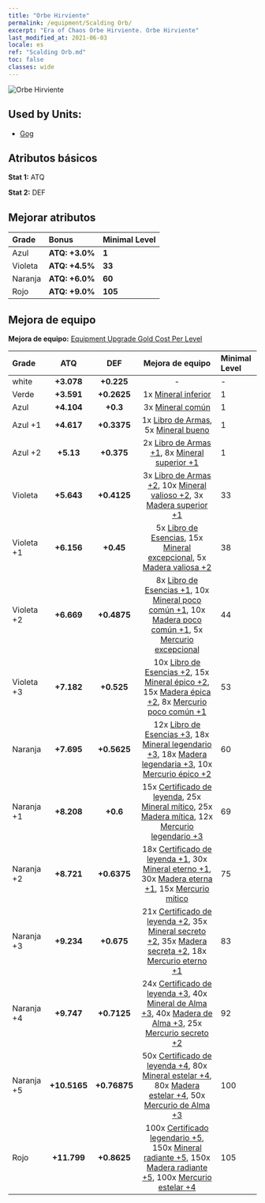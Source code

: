 ```yaml
---
title: "Orbe Hirviente"
permalink: /equipment/Scalding Orb/
excerpt: "Era of Chaos Orbe Hirviente. Orbe Hirviente"
last_modified_at: 2021-06-03
locale: es
ref: "Scalding Orb.md"
toc: false
classes: wide
---
```


  ![Orbe Hirviente](/images/e/e_5021.png)

## Used by Units:

* [Gog](/es/units/Gog/) 


## Atributos básicos
 **Stat 1:** ATQ

 **Stat 2:** DEF

## Mejorar atributos

  |     Grade    |   Bonus | Minimal Level | 
  |:-------------|:--------|:--------------| 
  | Azul | **ATQ: +3.0%** | **1** | 
  | Violeta | **ATQ: +4.5%** | **33** | 
  | Naranja | **ATQ: +6.0%** | **60** | 
  | Rojo | **ATQ: +9.0%** | **105** | 


## Mejora de equipo
 **Mejora de equipo:** [Equipment Upgrade Gold Cost Per Level](/equipment/EquipmentUpgradeCostPerLevel/) 

  |          Grade      | ATQ | DEF | Mejora de equipo | Minimal Level |
  |:--------------------|:---------:|:---------:|:----------------:|:--------------|
  | white | **+3.078** | **+0.225** | - | - |
  | Verde | **+3.591** | **+0.2625** | 1x [Mineral inferior](/ItemsES/mat_1/) | 1 |
  | Azul | **+4.104** | **+0.3** | 3x [Mineral común](/ItemsES/mat_6/) | 1 |
  | Azul +1 | **+4.617** | **+0.3375** | 1x [Libro de Armas](/ItemsES/mat_18/), 5x [Mineral bueno](/ItemsES/mat_12/) | 1 |
  | Azul +2 | **+5.13** | **+0.375** | 2x [Libro de Armas +1](/ItemsES/mat_25/), 8x [Mineral superior +1](/ItemsES/mat_19/) | 1 |
  | Violeta | **+5.643** | **+0.4125** | 3x [Libro de Armas +2](/ItemsES/mat_32/), 10x [Mineral valioso +2](/ItemsES/mat_26/), 3x [Madera superior +1](/ItemsES/mat_20/) | 33 |
  | Violeta +1 | **+6.156** | **+0.45** | 5x [Libro de Esencias](/ItemsES/mat_39/), 15x [Mineral excepcional](/ItemsES/mat_33/), 5x [Madera valiosa +2](/ItemsES/mat_27/) | 38 |
  | Violeta +2 | **+6.669** | **+0.4875** | 8x [Libro de Esencias +1](/ItemsES/mat_46/), 10x [Mineral poco común +1](/ItemsES/mat_40/), 10x [Madera poco común +1](/ItemsES/mat_41/), 5x [Mercurio excepcional](/ItemsES/mat_35/) | 44 |
  | Violeta +3 | **+7.182** | **+0.525** | 10x [Libro de Esencias +2](/ItemsES/mat_53/), 15x [Mineral épico +2](/ItemsES/mat_47/), 15x [Madera épica +2](/ItemsES/mat_48/), 8x [Mercurio poco común +1](/ItemsES/mat_42/) | 53 |
  | Naranja | **+7.695** | **+0.5625** | 12x [Libro de Esencias +3](/ItemsES/mat_60/), 18x [Mineral legendario +3](/ItemsES/mat_54/), 18x [Madera legendaria +3](/ItemsES/mat_55/), 10x [Mercurio épico +2](/ItemsES/mat_49/) | 60 |
  | Naranja +1 | **+8.208** | **+0.6** | 15x [Certificado de leyenda](/ItemsES/mat_67/), 25x [Mineral mítico](/ItemsES/mat_61/), 25x [Madera mítica](/ItemsES/mat_62/), 12x [Mercurio legendario +3](/ItemsES/mat_56/) | 69 |
  | Naranja +2 | **+8.721** | **+0.6375** | 18x [Certificado de leyenda +1](/ItemsES/mat_74/), 30x [Mineral eterno +1](/ItemsES/mat_68/), 30x [Madera eterna +1](/ItemsES/mat_69/), 15x [Mercurio mítico](/ItemsES/mat_63/) | 75 |
  | Naranja +3 | **+9.234** | **+0.675** | 21x [Certificado de leyenda +2](/ItemsES/mat_81/), 35x [Mineral secreto +2](/ItemsES/mat_75/), 35x [Madera secreta +2](/ItemsES/mat_76/), 18x [Mercurio eterno +1](/ItemsES/mat_70/) | 83 |
  | Naranja +4 | **+9.747** | **+0.7125** | 24x [Certificado de leyenda +3](/ItemsES/mat_88/), 40x [Mineral de Alma +3](/ItemsES/mat_82/), 40x [Madera de Alma +3](/ItemsES/mat_83/), 25x [Mercurio secreto +2](/ItemsES/mat_77/) | 92 |
  | Naranja +5 | **+10.5165** | **+0.76875** | 50x [Certificado de leyenda +4](/ItemsES/mat_95/), 80x [Mineral estelar +4](/ItemsES/mat_89/), 80x [Madera estelar +4](/ItemsES/mat_90/), 50x [Mercurio de Alma +3](/ItemsES/mat_84/) | 100 |
  | Rojo | **+11.799** | **+0.8625** | 100x [Certificado legendario +5](/ItemsES/mat_102/), 150x [Mineral radiante +5](/ItemsES/mat_96/), 150x [Madera radiante +5](/ItemsES/mat_97/), 100x [Mercurio estelar +4](/ItemsES/mat_91/) | 105 |


